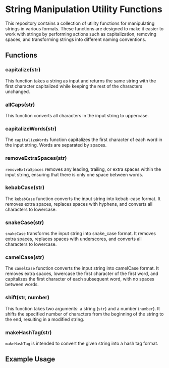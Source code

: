 # String Manipulation Utility Functions

This repository contains a collection of utility functions for manipulating strings in various formats. These functions are designed to make it easier to work with strings by performing actions such as capitalization, removing spaces, and transforming strings into different naming conventions.

## Functions

### capitalize(str)

This function takes a string as input and returns the same string with the first character capitalized while keeping the rest of the characters unchanged.

### allCaps(str)

This function converts all characters in the input string to uppercase.

### capitalizeWords(str)

The `capitalizeWords` function capitalizes the first character of each word in the input string. Words are separated by spaces.

### removeExtraSpaces(str)

`removeExtraSpaces` removes any leading, trailing, or extra spaces within the input string, ensuring that there is only one space between words.

### kebabCase(str)

The `kebabCase` function converts the input string into kebab-case format. It removes extra spaces, replaces spaces with hyphens, and converts all characters to lowercase.

### snakeCase(str)

`snakeCase` transforms the input string into snake_case format. It removes extra spaces, replaces spaces with underscores, and converts all characters to lowercase.

### camelCase(str)

The `camelCase` function converts the input string into camelCase format. It removes extra spaces, lowercase the first character of the first word, and capitalizes the first character of each subsequent word, with no spaces between words.

### shift(str, number)

This function takes two arguments: a string (`str`) and a number (`number`). It shifts the specified number of characters from the beginning of the string to the end, resulting in a modified string.

### makeHashTag(str)

`makeHashTag` is intended to convert the given string into a hash tag format. 

## Example Usage

```javascript

```
